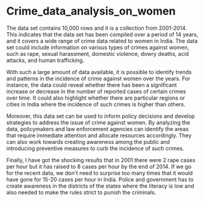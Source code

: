 # Crime_data_analysis_on_women
The data set contains 10,000 rows and it is a collection from 2001-2014. This indicates that the data set has been compiled over a period of 14 years, and it covers a wide range of crime data related to women in India. The data set could include information on various types of crimes against women, such as rape, sexual harassment, domestic violence, dowry deaths, acid attacks, and human trafficking.

With such a large amount of data available, it is possible to identify trends and patterns in the incidence of crime against women over the years. For instance, the data could reveal whether there has been a significant increase or decrease in the number of reported cases of certain crimes over time. It could also highlight whether there are particular regions or cities in India where the incidence of such crimes is higher than others.

Moreover, this data set can be used to inform policy decisions and develop strategies to address the issue of crime against women. By analyzing the data, policymakers and law enforcement agencies can identify the areas that require immediate attention and allocate resources accordingly. They can also work towards creating awareness among the public and introducing preventive measures to curb the incidence of such crimes.

Finally, I have got the shocking results that in 2001 there were 2 rape cases per hour but it has raised to 8 cases per hour by the end of 2014. If we go for the recent data, we don't need to surprise too many times that it would have gone for 15-20 cases per hour in India. Police and government has to create awareness in the districts of the states where the literacy is low and also needed to make the rules strict to punish the criminals.
